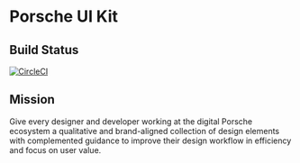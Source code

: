 # Porsche UI Kit

## Build Status
[![CircleCI](https://circleci.com/gh/porscheui/porsche-ui-kit/tree/0.x.svg?style=svg&circle-token=c41c837d241f2dd5cdb806c786e577c2d55c5672)](https://circleci.com/gh/porscheui/porsche-ui-kit/tree/0.x)

## Mission
Give every designer and developer working at the digital Porsche ecosystem a qualitative and brand-aligned collection of design elements with complemented guidance to improve their design workflow in efficiency and focus on user value.
